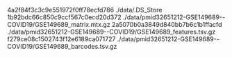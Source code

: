4a2f84f3c3c9e551972f0ff78ecfd786  ./data/.DS_Store
1b92bdc66c850c9ccf567c0ecd20d372  ./data/pmid32651212-GSE149689--COVID19/GSE149689_matrix.mtx.gz
2a5070b0a3849d840bb7b6c1b1ffacfd  ./data/pmid32651212-GSE149689--COVID19/GSE149689_features.tsv.gz
f279ce08c1502743f12e6189ca071727  ./data/pmid32651212-GSE149689--COVID19/GSE149689_barcodes.tsv.gz
